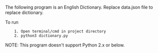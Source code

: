 The following program is an English Dictionary.
Replace data.json file to replace dictionary.

To run

        1. Open terminal/cmd in project directory
        2. python3 dictionary.py

NOTE: This program doesn't support Python 2.x or below.
